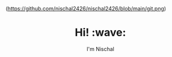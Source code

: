(https://github.com/nischal2426/nischal2426/blob/main/git.png)

<h1 align='center'> Hi! :wave:</h1>
<p align='center'>
I'm Nischal

<!--
**nischal2426/nischal2426** is a ✨ _special_ ✨ repository because its `README.md` (this file) appears on your GitHub profile.

Here are some ideas to get you started:

- 🔭 I’m currently working on ...
- 🌱 I’m currently learning ...
- 👯 I’m looking to collaborate on ...
- 🤔 I’m looking for help with ...
- 💬 Ask me about ...
- 📫 How to reach me: ...
- 😄 Pronouns: ...
- ⚡ Fun fact: ...
-->

